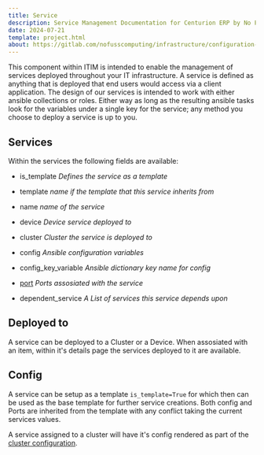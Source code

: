 ```yaml
---
title: Service
description: Service Management Documentation for Centurion ERP by No Fuss Computing
date: 2024-07-21
template: project.html
about: https://gitlab.com/nofusscomputing/infrastructure/configuration-management/centurion_erp
---
```


This component within ITIM is intended to enable the management of services deployed throughout your IT infrastructure. A service is defined as anything that is deployed that end users would access via a client application. The design of our services is intended to work with either ansible collections or roles. Either way as long as the resulting ansible tasks look for the variables under a single key for the service; any method you choose to deploy a service is up to you.


## Services

Within the services the following fields are available:

- is_template _Defines the service as a template_

- template _name if the template that this service inherits from_

- name _name of the service_

- device _Device service deployed to_

- cluster _Cluster the service is deployed to_

- config _Ansible configuration variables_

- config_key_variable _Ansible dictionary key name for config_

- [port](./port.md) _Ports assosiated with the service_

- dependent_service _A List of services this service depends upon_


## Deployed to

A service can be deployed to a Cluster or a Device. When assosiated with an item, within it's details page the services deployed to it are available.


## Config

A service can be setup as a template `is_template=True` for which then can be used as the base template for further service creations. Both config and Ports are inherited from the template with any conflict taking the current services values.

A service assigned to a cluster will have it's config rendered as part of the [cluster configuration](./cluster.md#configuration).

